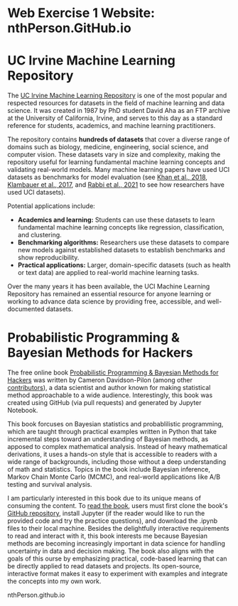 # Web Exercise 1 Website: nthPerson.GitHub.io

# UC Irvine Machine Learning Repository
The [UC Irvine Machine Learning Repository](https://archive.ics.uci.edu/ml/?utm_source=chatgpt.com) is one of the most popular and respected resources for datasets in the field of machine learning and data science. It was created in 1987 by PhD student David Aha as an FTP archive at the University of California, Irvine, and serves to this day as a standard reference for students, academics, and machine learning practitioners.

The repository contains **hundreds of datasets** that cover a diverse range of domains such as biology, medicine, engineering, social science, and computer vision. These datasets vary in size and complexity, making the repository useful for learning fundamental machine learning concepts and validating real-world models. Many machine learning papers have used UCI datasets as benchmarks for model evaluation (see [Khan et al., 2018](https://arxiv.org/abs/1809.06186), [Klambauer et al., 2017](https://arxiv.org/abs/1706.02515), and [Rabbi et al., 2021](https://arxiv.org/abs/2103.16490) to see how researchers have used UCI datasets).

Potential applications include:
- **Academics and learning:** Students can use these datasets to learn fundamental machine learning concepts like regression, classification, and clustering.
- **Benchmarking algorithms:** Researchers use these datasets to compare new models against established datasets to establish benchmarks and show reproducibility.
- **Practical applications:** Larger, domain-specific datasets (such as health or text data) are applied to real-world machine learning tasks.

Over the many years it has been available, the UCI Machine Learning Repository has remained an essential resource for anyone learning or working to advance data science by providing free, accessible, and well-documented datasets.


# Probabilistic Programming & Bayesian Methods for Hackers
The free online book [Probabilistic Programming & Bayesian Methods for Hackers](https://dataorigami.net/Probabilistic-Programming-and-Bayesian-Methods-for-Hackers/?utm_source=chatgpt.com) was written by Cameron Davidson-Pilon (among other [contributors](https://github.com/CamDavidsonPilon/Probabilistic-Programming-and-Bayesian-Methods-for-Hackers#contributions-and-thanks)), a data scientist and author known for making statistical method approachable to a wide audience. Interestingly, this book was created using GitHub (via pull requests) and generated by Jupyter Notebook.

This book forcuses on Bayesian statistics and probablilistic programming, which are taught through practical examples written in Python that take incremental steps toward an understanding of Bayesian methods, as apposed to complex mathematical analysis. Instead of heavy mathematical derivations, it uses a hands-on style that is accessible to readers with a wide range of backgrounds, including those without a deep understanding of math and statistics. Topics in the book include Bayesian inference, Markov Chain Monte Carlo (MCMC), and real-world applications like A/B testing and survival analysis.

I am particularly interested in this book due to its unique means of consuming the content. To [read the book](https://github.com/CamDavidsonPilon/Probabilistic-Programming-and-Bayesian-Methods-for-Hackers#contributions-and-thanks), users must first clone the book's [GitHub repository](https://github.com/CamDavidsonPilon/Probabilistic-Programming-and-Bayesian-Methods-for-Hackers), install Jupyter (if the reader would like to run the provided code and try the practice questions), and download the .ipynb files to their local machine. Besides the delightfully interactive requirements to read and interact with it, this book interests me because Bayesian methods are becoming increasingly important in data science for handling uncertainty in data and decision making. The book also aligns with the goals of this ourse by emphasizing practical, code-based learning that can be directly applied to read datasets and projects. Its open-source, interactive format makes it easy to experiment with examples and integrate the concepts into my own work.

nthPerson.github.io